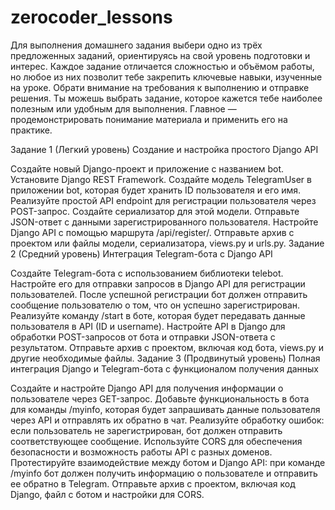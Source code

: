 # zerocoder_lessons

Для выполнения домашнего задания выбери одно из трёх предложенных заданий, ориентируясь на свой уровень подготовки и интерес. Каждое задание отличается сложностью и объёмом работы, но любое из них позволит тебе закрепить ключевые навыки, изученные на уроке. Обрати внимание на требования к выполнению и отправке решения. Ты можешь выбрать задание, которое кажется тебе наиболее полезным или удобным для выполнения. Главное — продемонстрировать понимание материала и применить его на практике.

Задание 1 (Легкий уровень)
Создание и настройка простого Django API

Создайте новый Django-проект и приложение с названием bot.
Установите Django REST Framework.
Создайте модель TelegramUser в приложении bot, которая будет хранить ID пользователя и его имя.
Реализуйте простой API endpoint для регистрации пользователя через POST-запрос. Создайте сериализатор для этой модели.
Отправьте JSON-ответ с данными зарегистрированного пользователя.
Настройте Django API с помощью маршрута /api/register/.
Отправьте архив с проектом или файлы модели, сериализатора, views.py и urls.py.
Задание 2 (Средний уровень)
Интеграция Telegram-бота с Django API

Создайте Telegram-бота с использованием библиотеки telebot.
Настройте его для отправки запросов в Django API для регистрации пользователей.
После успешной регистрации бот должен отправить сообщение пользователю о том, что он успешно зарегистрирован.
Реализуйте команду /start в боте, которая будет передавать данные пользователя в API (ID и username).
Настройте API в Django для обработки POST-запросов от бота и отправки JSON-ответа с результатом.
Отправьте архив с проектом, включая код бота, views.py и другие необходимые файлы.
Задание 3 (Продвинутый уровень)
Полная интеграция Django и Telegram-бота с функционалом получения данных

Создайте и настройте Django API для получения информации о пользователе через GET-запрос.
Добавьте функциональность в бота для команды /myinfo, которая будет запрашивать данные пользователя через API и отправлять их обратно в чат.
Реализуйте обработку ошибок: если пользователь не зарегистрирован, бот должен отправить соответствующее сообщение.
Используйте CORS для обеспечения безопасности и возможность работы API с разных доменов.
Протестируйте взаимодействие между ботом и Django API: при команде /myinfo бот должен получить информацию о пользователе и отправить ее обратно в Telegram.
Отправьте архив с проектом, включая код Django, файл с ботом и настройки для CORS.
